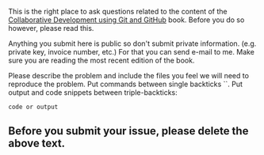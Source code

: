 This is the right place to ask questions related to the content of the [Collaborative Development using Git and GitHub](https://code-maven.com/collab-dev-git) book.
Before you do so however, please read this.

Anything you submit here is public so don't submit private information. (e.g. private key, invoice number, etc.) For that you can send e-mail to me.
Make sure you are reading the most recent edition of the book.

Please describe the problem and include the files you feel we will need to reproduce the problem.
Put commands between single backticks ``.
Put output and code snippets between triple-backticks:

```
code or output
```

Before you submit your issue, please delete the above text.
--------------------
